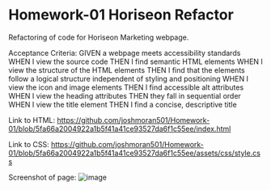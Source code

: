# Homework-01 Horiseon Refactor

Refactoring of code for Horiseon Marketing webpage. 

Acceptance Criteria:
GIVEN a webpage meets accessibility standards
WHEN I view the source code
THEN I find semantic HTML elements
WHEN I view the structure of the HTML elements
THEN I find that the elements follow a logical structure independent of styling and positioning
WHEN I view the icon and image elements
THEN I find accessible alt attributes
WHEN I view the heading attributes
THEN they fall in sequential order
WHEN I view the title element
THEN I find a concise, descriptive title

Link to HTML: https://github.com/joshmoran501/Homework-01/blob/5fa66a2004922a1b5f41a41ce93527da6f1c55ee/index.html

Link to CSS: https://github.com/joshmoran501/Homework-01/blob/5fa66a2004922a1b5f41a41ce93527da6f1c55ee/assets/css/style.css

Screenshot of page:
![image](https://user-images.githubusercontent.com/104108180/166090112-9ed5777f-f778-40f8-8e89-63ad106e3f77.png)
